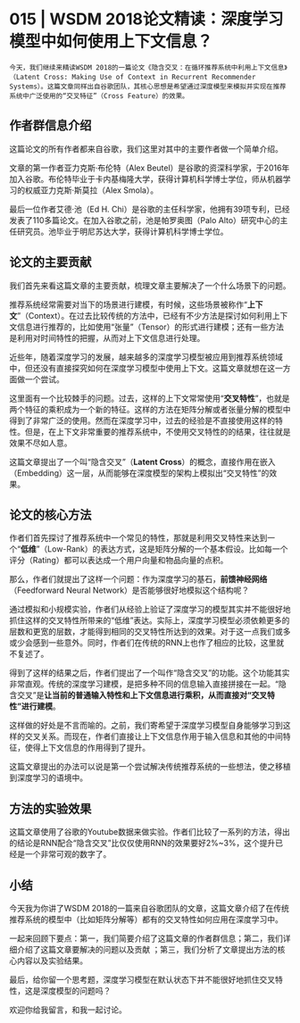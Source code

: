 # 015 | WSDM 2018论文精读：深度学习模型中如何使用上下文信息？

    今天，我们继续来精读WSDM 2018的一篇论文《隐含交叉：在循环推荐系统中利用上下文信息》（Latent Cross: Making Use of Context in Recurrent Recommender Systems）。这篇文章同样出自谷歌团队，其核心思想是希望通过深度模型来模拟并实现在推荐系统中广泛使用的“交叉特征”（Cross Feature）的效果。

## 作者群信息介绍

这篇论文的所有作者都来自谷歌，我们这里对其中的主要作者做一个简单介绍。

文章的第一作者亚力克斯·布伦特（Alex Beutel）是谷歌的资深科学家，于2016年加入谷歌。布伦特毕业于卡内基梅隆大学，获得计算机科学博士学位，师从机器学习的权威亚力克斯·斯莫拉（Alex Smola）。

最后一位作者艾德·池（Ed H. Chi）是谷歌的主任科学家，他拥有39项专利，已经发表了110多篇论文。在加入谷歌之前，池是帕罗奥图（Palo Alto）研究中心的主任研究员。池毕业于明尼苏达大学，获得计算机科学博士学位。

## 论文的主要贡献

我们首先来看这篇文章的主要贡献，梳理文章主要解决了一个什么场景下的问题。

推荐系统经常需要对当下的场景进行建模，有时候，这些场景被称作“**上下文**”（Context）。在过去比较传统的方法中，已经有不少方法是探讨如何利用上下文信息进行推荐的，比如使用“张量”（Tensor）的形式进行建模；还有一些方法是利用对时间特性的把握，从而对上下文信息进行处理。

近些年，随着深度学习的发展，越来越多的深度学习模型被应用到推荐系统领域中，但还没有直接探究如何在深度学习模型中使用上下文。这篇文章就想在这一方面做一个尝试。

这里面有一个比较棘手的问题。过去，这样的上下文常常使用“**交叉特性**”，也就是两个特征的乘积成为一个新的特征。这样的方法在矩阵分解或者张量分解的模型中得到了非常广泛的使用。然而在深度学习中，过去的经验是不直接使用这样的特性。但是，在上下文非常重要的推荐系统中，不使用交叉特性的的结果，往往就是效果不尽如人意。

这篇文章提出了一个叫“隐含交叉”（**Latent Cross**）的概念，直接作用在嵌入（Embedding）这一层，从而能够在深度模型的架构上模拟出“交叉特性”的效果。

## 论文的核心方法

作者们首先探讨了推荐系统中一个常见的特性，那就是利用交叉特性来达到一个“**低维**”（Low-Rank）的表达方式，这是矩阵分解的一个基本假设。比如每一个评分（Rating）都可以表达成一个用户向量和物品向量的点积。

那么，作者们就提出了这样一个问题：作为深度学习的基石，**前馈神经网络**（Feedforward Neural Network）是否能够很好地模拟这个结构呢？

通过模拟和小规模实验，作者们从经验上验证了深度学习的模型其实并不能很好地抓住这样的交叉特性所带来的“低维”表达。实际上，深度学习模型必须依赖更多的层数和更宽的层数，才能得到相同的交叉特性所达到的效果。对于这一点我们或多或少会感到一些意外。同时，作者们在传统的RNN上也作了相应的比较，这里就不复述了。

得到了这样的结果之后，作者们提出了一个叫作“隐含交叉”的功能。这个功能其实非常直观。传统的深度学习建模，是把多种不同的信息输入直接拼接在一起。“隐含交叉”是**让当前的普通输入特性和上下文信息进行乘积，从而直接对“交叉特性”进行建模**。

这样做的好处是不言而喻的。之前，我们寄希望于深度学习模型自身能够学习到这样的交叉关系。而现在，作者们直接让上下文信息作用于输入信息和其他的中间特征，使得上下文信息的作用得到了提升。

这篇文章提出的办法可以说是第一个尝试解决传统推荐系统的一些想法，使之移植到深度学习的语境中。

## 方法的实验效果

这篇文章使用了谷歌的Youtube数据来做实验。作者们比较了一系列的方法，得出的结论是RNN配合“隐含交叉”比仅仅使用RNN的效果要好2%~3%，这个提升已经是一个非常可观的数字了。

## 小结

今天我为你讲了WSDM 2018的一篇来自谷歌团队的文章，这篇文章介绍了在传统推荐系统的模型中（比如矩阵分解等）都有的交叉特性如何应用在深度学习中。

一起来回顾下要点：第一，我们简要介绍了这篇文章的作者群信息；第二，我们详细介绍了这篇文章要解决的问题以及贡献 ；第三，我们分析了文章提出方法的核心内容以及实验结果。

最后，给你留一个思考题，深度学习模型在默认状态下并不能很好地抓住交叉特性，这是深度模型的问题吗？

欢迎你给我留言，和我一起讨论。
    